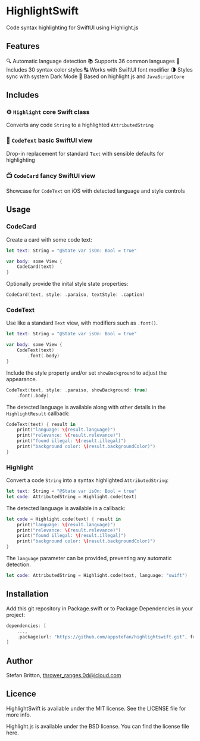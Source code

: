 # HighlightSwift

Code syntax highlighting for SwiftUI using Highlight.js

## Features

🔍 Automatic language detection
📚 Supports 36 common languages
🎨 Includes 30 syntax color styles
🔠 Works with SwiftUI font modifier
🌗 Styles sync with system Dark Mode
🧰 Based on highlight.js and `JavaScriptCore`

## Includes

### ⚙️ `Highlight` core Swift class
Converts any code `String` to a highlighted `AttributedString`

### 📄 `CodeText` basic SwiftUI view
Drop-in replacement for standard `Text` with sensible defaults for highlighting

### 📺 `CodeCard` fancy SwiftUI view
Showcase for `CodeText` on iOS with detected language and style controls

## Usage

### CodeCard

Create a card with some code text:
```swift
let text: String = "@State var isOn: Bool = true"

var body: some View {
    CodeCard(text)
}
```

Optionally provide the inital style state properties:
```swift
CodeCard(text, style: .paraiso, textStyle: .caption)
```

### CodeText

Use like a standard `Text` view, with modifiers such as `.font()`.
```swift
let text: String = "@State var isOn: Bool = true"

var body: some View {
    CodeText(text)
        .font(.body)
}
```

Include the style property and/or set `showBackground` to adjust the appearance.
```swift
CodeText(text, style: .paraiso, showBackground: true)
    .font(.body)
```

The detected language is available along with other details in the `HighlightResult` callback:
```swift
CodeText(text) { result in
    print("language: \(result.language)")
    print("relevance: \(result.relevance)")
    print("found illegal: \(result.illegal)")
    print("background color: \(result.backgroundColor)")
}
```

### Highlight

Convert a code `String` into a syntax highlighted `AttributedString`:
```swift
let text: String = "@State var isOn: Bool = true"
let code: AttributedString = Highlight.code(text)
```

The detected language is available in a callback:
```swift
let code = Highlight.code(text) { result in 
    print("language: \(result.language)")
    print("relevance: \(result.relevance)")
    print("found illegal: \(result.illegal)")
    print("background color: \(result.backgroundColor)")
}
```

The `language` parameter can be provided, preventing any automatic detection.
```swift
let code: AttributedString = Highlight.code(text, language: "swift")
```

## Installation

Add this git repository in Package.swift or to Package Dependencies in your project:
```swift
dependencies: [
    ...,
    .package(url: "https://github.com/appstefan/highlightswift.git", from: "1.0.0")
]
```

## Author

Stefan Britton, thrower_ranges.0d@icloud.com

## Licence

HighlightSwift is available under the MIT license. See the LICENSE file for more info.

Highlight.js is available under the BSD license. You can find the license file here.
